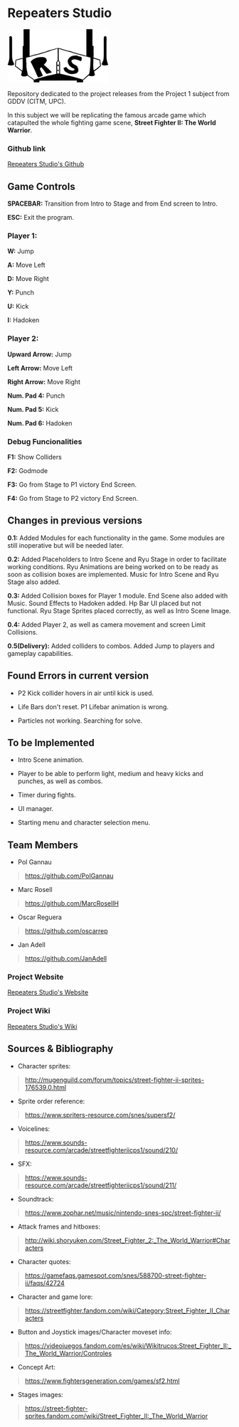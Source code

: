 # Repeaters Studio

![](https://github.com/PolGannau/RepeatersStudio/blob/master/Wiki%20Documents/Images/RepeatersStudiolittle.png)

Repository dedicated to the project releases from the Project 1 subject from GDDV (CITM, UPC).

In this subject we will be replicating the famous arcade game which catapulted the whole fighting game scene, **Street Fighter II: The World Warrior**.

### Github link

[Repeaters Studio's Github](https://github.com/PolGannau/RepeatersStudio/)

## Game Controls


**SPACEBAR:** Transition from Intro to Stage and from End screen to Intro.

**ESC:** Exit the program.


### Player 1:


**W:** Jump

**A:** Move Left

**D:** Move Right

**Y:** Punch

**U:** Kick

**I:** Hadoken


### Player 2:


**Upward Arrow:** Jump

**Left Arrow:** Move Left

**Right Arrow:** Move Right

**Num. Pad 4:** Punch

**Num. Pad 5:** Kick

**Num. Pad 6:** Hadoken


### Debug Funcionalities


**F1:** Show Colliders

**F2:** Godmode

**F3:** Go from Stage to P1 victory End Screen.

**F4:** Go from Stage to P2 victory End Screen.


## Changes in previous versions

**0.1:** Added Modules for each functionality in the game. Some modules are still inoperative but will be needed later.

**0.2:** Added Placeholders to Intro Scene and Ryu Stage in order to facilitate working conditions. Ryu Animations are being worked on to be ready as soon as collision boxes are implemented. Music for Intro Scene and Ryu Stage also added.

**0.3:** Added Collision boxes for Player 1 module. End Scene also added with Music. Sound Effects to Hadoken added. Hp Bar UI placed but not functional. Ryu Stage Sprites placed correctly, as well as Intro Scene Image.

**0.4:** Added Player 2, as well as camera movement and screen Limit Collisions.

**0.5(Delivery):** Added colliders to combos. Added Jump to players and gameplay capabilities.

## Found Errors in current version

* P2 Kick collider hovers in air until kick is used.

* Life Bars don't reset. P1 Lifebar animation is wrong.

* Particles not working. Searching for solve.


## To be Implemented

* Intro Scene animation.

* Player to be able to perform light, medium and heavy kicks and punches, as well as combos.

* Timer during fights.

* UI manager.

* Starting menu and character selection menu.

## Team Members

* Pol Gannau
> https://github.com/PolGannau

* Marc Rosell
>https://github.com/MarcRosellH

* Oscar Reguera
>https://github.com/oscarrep

* Jan Adell
>https://github.com/JanAdell

### Project Website

[Repeaters Studio's Website](https://polgannau.github.io/RepeatersStudio/)

### Project Wiki

[Repeaters Studio's Wiki](https://github.com/PolGannau/RepeatersStudio/wiki)


## Sources & Bibliography

* Character sprites:
> http://mugenguild.com/forum/topics/street-fighter-ii-sprites-176539.0.html

* Sprite order reference:
> https://www.spriters-resource.com/snes/supersf2/

* Voicelines:
> https://www.sounds-resource.com/arcade/streetfighteriicps1/sound/210/

* SFX:
> https://www.sounds-resource.com/arcade/streetfighteriicps1/sound/211/

* Soundtrack:
> https://www.zophar.net/music/nintendo-snes-spc/street-fighter-ii/

* Attack frames and hitboxes:
> http://wiki.shoryuken.com/Street_Fighter_2:_The_World_Warrior#Characters

* Character quotes:
> https://gamefaqs.gamespot.com/snes/588700-street-fighter-ii/faqs/42724

* Character and game lore:
> https://streetfighter.fandom.com/wiki/Category:Street_Fighter_II_Characters

* Button and Joystick images/Character moveset info:
> https://videojuegos.fandom.com/es/wiki/Wikitrucos:Street_Fighter_II:_The_World_Warrior/Controles

* Concept Art:
> https://www.fightersgeneration.com/games/sf2.html

* Stages images:
> https://street-fighter-sprites.fandom.com/wiki/Street_Fighter_II:_The_World_Warrior
